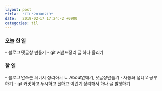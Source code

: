 ```yaml
---
layout: post
title:  "TIL:20190213"
date:   2019-02-17 17:24:42 +0900
categories: til
---
```

<h3> 오늘 한 일 </h3>
 - 블로그 댓글창 만들기  
 - git 커맨드정리 글 하나 올리기 

<h3> 할 일 </h3>
 - 블로그 안쓰는 페이지 정리하기  
   ㄴ  About없애기, 댓글창만들기   
 - 자동화 챕터 2 공부하기  
 - git 커밋하고 푸시하고 풀하고 이런거 정리해서 하나 글 발행하기